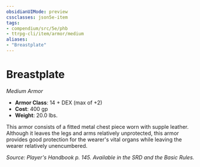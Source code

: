 ```yaml
---
obsidianUIMode: preview
cssclasses: json5e-item
tags:
- compendium/src/5e/phb
- ttrpg-cli/item/armor/medium
aliases: 
- "Breastplate"
---
```

# Breastplate
*Medium Armor*  

- **Armor Class**: 14 + DEX (max of +2)
- **Cost**: 400 gp
- **Weight**: 20.0 lbs.

This armor consists of a fitted metal chest piece worn with supple leather. Although it leaves the legs and arms relatively unprotected, this armor provides good protection for the wearer's vital organs while leaving the wearer relatively unencumbered.

*Source: Player's Handbook p. 145. Available in the SRD and the Basic Rules.*